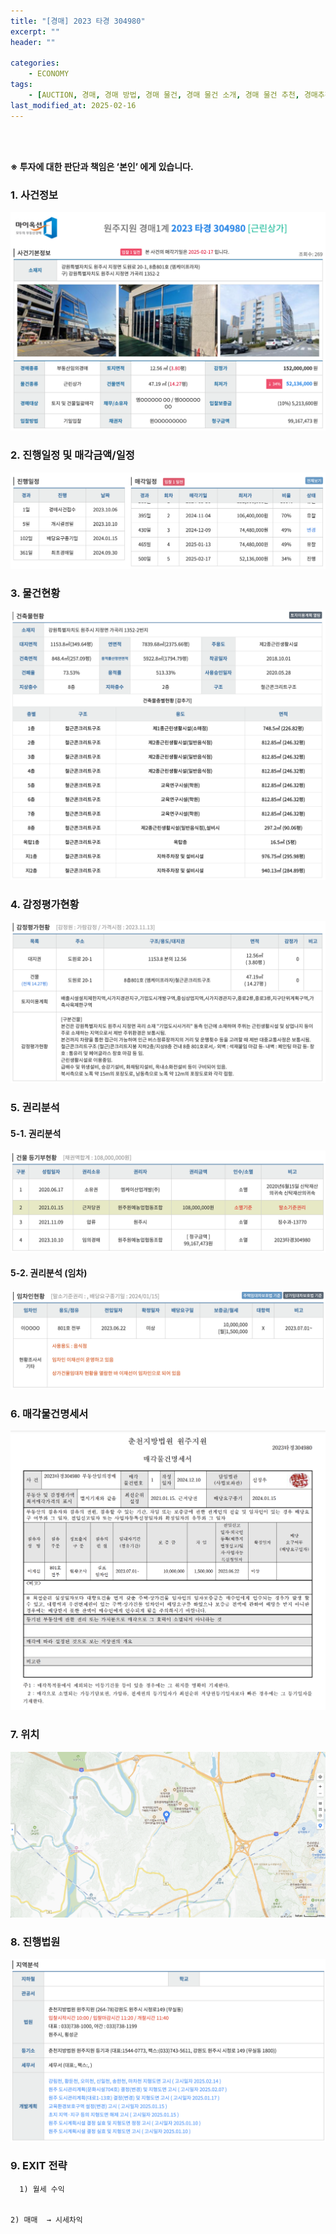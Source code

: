 ```yaml
---
title: "[경매] 2023 타경 304980"
excerpt: ""
header: ""

categories:
    - ECONOMY
tags:
    - [AUCTION, 경매, 경매 방법, 경매 물건, 경매 물건 소개, 경매 물건 추천, 경매추천, 경매 추천, 경매 입찰, 경매입찰방법, 경매 입찰 준비, 농지취득자격증명원, 농지취득자격증명 경매, 농지취득자격증명 조건, 대출, 경매대출, 경락잔금대출, 경매 대출 서류, 경락대출 서류, ]
last_modified_at: 2025-02-16
---
```

<br><br>

**※ 투자에 대한 판단과 책임은 ‘본인’ 에게 있습니다.**



### 1. 사건정보


![0](/upload/2025-02-16-2023_타경_304980.md/0.png)



### 2. 진행일정 및 매각금액/일정


![1](/upload/2025-02-16-2023_타경_304980.md/1.png)



### 3. 물건현황


![2](/upload/2025-02-16-2023_타경_304980.md/2.png)



### 4. 감정평가현황


![3](/upload/2025-02-16-2023_타경_304980.md/3.png)



### 5. 권리분석



#### 5-1. 권리분석 


![4](/upload/2025-02-16-2023_타경_304980.md/4.png)



#### 5-2. 권리분석 (임차)


![5](/upload/2025-02-16-2023_타경_304980.md/5.png)



### 6. 매각물건명세서


![6](/upload/2025-02-16-2023_타경_304980.md/6.png)



### 7. 위치


![7](/upload/2025-02-16-2023_타경_304980.md/7.png)



### 8. 진행법원


![8](/upload/2025-02-16-2023_타경_304980.md/8.png)



### 9. EXIT 전략


      1) 월세 수익


	2) 매매  → 시세차익

